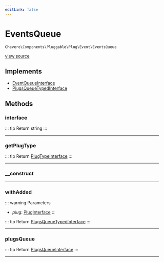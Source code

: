 ```yaml
---
editLink: false
---
```


# EventsQueue

`Chevere\Components\Pluggable\Plug\Event\EventsQueue`

[view source](https://github.com/chevere/chevere/blob/main/src/Chevere/Components/Pluggable/Plug/Event/EventsQueue.php)

## Implements

- [EventQueueInterface](../../../../Interfaces/Pluggable/Plug/Event/EventQueueInterface.md)
- [PlugsQueueTypedInterface](../../../../Interfaces/Pluggable/PlugsQueueTypedInterface.md)

## Methods

### interface

::: tip Return
string
:::

---

### getPlugType

::: tip Return
[PlugTypeInterface](../../../../Interfaces/Pluggable/PlugTypeInterface.md)
:::

---

### __construct

---

### withAdded

::: warning Parameters
- *plug*: [PlugInterface](../../../../Interfaces/Pluggable/PlugInterface.md)
:::

::: tip Return
[PlugsQueueTypedInterface](../../../../Interfaces/Pluggable/PlugsQueueTypedInterface.md)
:::

---

### plugsQueue

::: tip Return
[PlugsQueueInterface](../../../../Interfaces/Pluggable/PlugsQueueInterface.md)
:::

---
